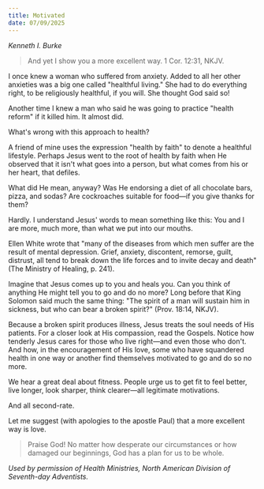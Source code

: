 ```yaml
---
title: Motivated
date: 07/09/2025
---
```


_Kenneth I. Burke_

> <p></p>
> And yet I show you a more excellent way. 1 Cor. 12:31, NKJV.

I once knew a woman who suffered from anxiety. Added to all her other anxieties was a big one called "healthful living." She had to do everything right, to be religiously healthful, if you will. She thought God said so!

Another time I knew a man who said he was going to practice "health reform" if it killed him. It almost did.

What's wrong with this approach to health?

A friend of mine uses the expression "health by faith" to denote a healthful lifestyle. Perhaps Jesus went to the root of health by faith when He observed that it isn't what goes into a person, but what comes from his or her heart, that defiles.

What did He mean, anyway? Was He endorsing a diet of all chocolate bars, pizza, and sodas? Are cockroaches suitable for food—if you give thanks for them?

Hardly. I understand Jesus' words to mean something like this: You and I are more, much more, than what we put into our mouths.

Ellen White wrote that "many of the diseases from which men suffer are the result of mental depression. Grief, anxiety, discontent, remorse, guilt, distrust, all tend to break down the life forces and to invite decay and death" (The Ministry of Healing, p. 241).

Imagine that Jesus comes up to you and heals you. Can you think of anything He might tell you to go and do no more? Long before that King Solomon said much the same thing: "The spirit of a man will sustain him in sickness, but who can bear a broken spirit?" (Prov. 18:14, NKJV).

Because a broken spirit produces illness, Jesus treats the soul needs of His patients. For a closer look at His compassion, read the Gospels. Notice how tenderly Jesus cares for those who live right—and even those who don't. And how, in the encouragement of His love, some who have squandered health in one way or another find themselves motivated to go and do so no more.

We hear a great deal about fitness. People urge us to get fit to feel better, live longer, look sharper, think clearer—all legitimate motivations.

And all second-rate.

Let me suggest (with apologies to the apostle Paul) that a more excellent way is love.

> <callout></callout>
> Praise God! No matter how desperate our circumstances or how damaged our beginnings, God has a plan for us to be whole.

_Used by permission of Health Ministries, North American Division of Seventh-day Adventists._